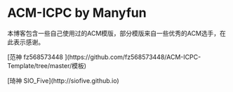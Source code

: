# ACM-ICPC by Manyfun

本博客包含一些自己使用过的ACM模版，部分模版来自一些优秀的ACM选手，在此表示感谢。

\[范神  fz568573448 \]\(https:\/\/github.com\/fz568573448\/ACM-ICPC-Template\/tree\/master\/模板\)

\[琦神 SIO\_Five\]\(http:\/\/siofive.github.io\)

